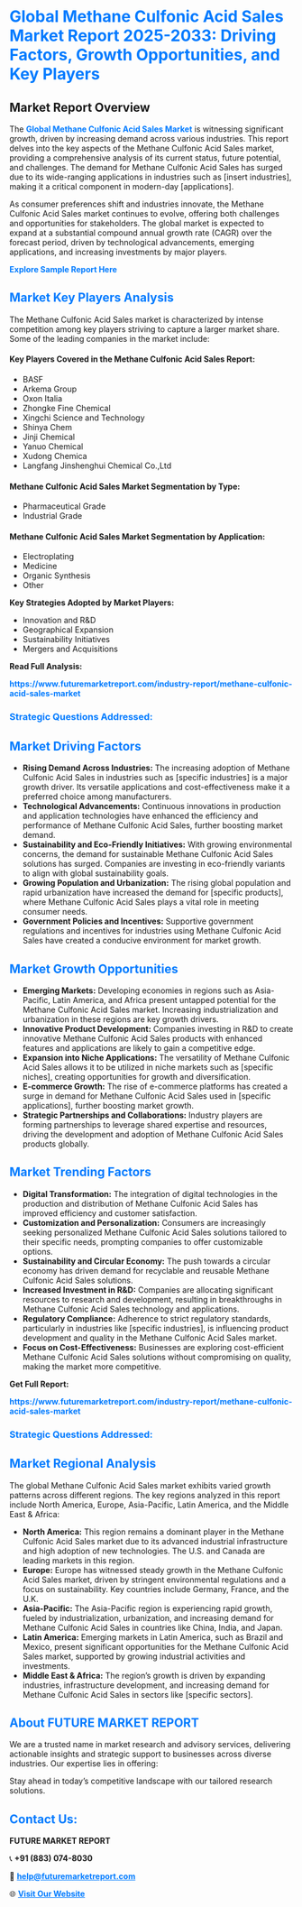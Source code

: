 <h1 style="color: #007BFF;">Global Methane Culfonic Acid Sales Market Report 2025-2033: Driving Factors, Growth Opportunities, and Key Players</h1>

<section id="overview">
<h2>Market Report Overview</h2>
<p>The <a href="https://www.futuremarketreport.com/industry-report/methane-culfonic-acid-sales-market" style="color: #007BFF; text-decoration: none;"><strong>Global Methane Culfonic Acid Sales Market</strong></a> is witnessing significant growth, driven by increasing demand across various industries. This report delves into the key aspects of the Methane Culfonic Acid Sales market, providing a comprehensive analysis of its current status, future potential, and challenges. The demand for Methane Culfonic Acid Sales has surged due to its wide-ranging applications in industries such as [insert industries], making it a critical component in modern-day [applications].</p>
<p>As consumer preferences shift and industries innovate, the Methane Culfonic Acid Sales market continues to evolve, offering both challenges and opportunities for stakeholders. The global market is expected to expand at a substantial compound annual growth rate (CAGR) over the forecast period, driven by technological advancements, emerging applications, and increasing investments by major players.</p>
</section>

<section id="overview">
<p><a href="https://www.futuremarketreport.com/request-sample/reportId=109278" style="color: #007BFF; text-decoration: none;"><strong>Explore Sample Report Here</strong></a></p>
</section>

<section id="key-players">
<h2 style="color: #007BFF;">Market Key Players Analysis</h2>
<p>The Methane Culfonic Acid Sales market is characterized by intense competition among key players striving to capture a larger market share. Some of the leading companies in the market include:</p>
<h4>Key Players Covered in the Methane Culfonic Acid Sales Report:</h4>
<ul><li>BASF</li><li>Arkema Group</li><li>Oxon Italia</li><li>Zhongke Fine Chemical</li><li>Xingchi Science and Technology</li><li>Shinya Chem</li><li>Jinji Chemical</li><li>Yanuo Chemical</li><li>Xudong Chemica</li><li>Langfang Jinshenghui Chemical Co.,Ltd</li></ul>
<h4>Methane Culfonic Acid Sales Market Segmentation by Type:</h4>
<ul><li>Pharmaceutical Grade</li><li>Industrial Grade</li></ul>

<h4>Methane Culfonic Acid Sales Market Segmentation by Application:</h4>
<ul><li>Electroplating</li><li>Medicine</li><li>Organic Synthesis</li><li>Other</li></ul>
<p><strong>Key Strategies Adopted by Market Players:</strong></p>
<ul>
<li>Innovation and R&D</li>
<li>Geographical Expansion</li>
<li>Sustainability Initiatives</li>
<li>Mergers and Acquisitions</li>
</ul>
</section>

<section>
<p><strong>Read Full Analysis: </strong></p><a href="https://www.futuremarketreport.com/industry-report/methane-culfonic-acid-sales-market" style="color: #007BFF; text-decoration: none;"><strong>https://www.futuremarketreport.com/industry-report/methane-culfonic-acid-sales-market</strong></a>
<h3 style="color: #007BFF;">Strategic Questions Addressed:</h3>
</section>

<section id="driving-factors">
<h2 style="color: #007BFF;">Market Driving Factors</h2>
<ul>
<li><strong>Rising Demand Across Industries:</strong> The increasing adoption of Methane Culfonic Acid Sales in industries such as [specific industries] is a major growth driver. Its versatile applications and cost-effectiveness make it a preferred choice among manufacturers.</li>
<li><strong>Technological Advancements:</strong> Continuous innovations in production and application technologies have enhanced the efficiency and performance of Methane Culfonic Acid Sales, further boosting market demand.</li>
<li><strong>Sustainability and Eco-Friendly Initiatives:</strong> With growing environmental concerns, the demand for sustainable Methane Culfonic Acid Sales solutions has surged. Companies are investing in eco-friendly variants to align with global sustainability goals.</li>
<li><strong>Growing Population and Urbanization:</strong> The rising global population and rapid urbanization have increased the demand for [specific products], where Methane Culfonic Acid Sales plays a vital role in meeting consumer needs.</li>
<li><strong>Government Policies and Incentives:</strong> Supportive government regulations and incentives for industries using Methane Culfonic Acid Sales have created a conducive environment for market growth.</li>
</ul>
</section>

<section id="growth-opportunities">
<h2 style="color: #007BFF;">Market Growth Opportunities</h2>
<ul>
<li><strong>Emerging Markets:</strong> Developing economies in regions such as Asia-Pacific, Latin America, and Africa present untapped potential for the Methane Culfonic Acid Sales market. Increasing industrialization and urbanization in these regions are key growth drivers.</li>
<li><strong>Innovative Product Development:</strong> Companies investing in R&D to create innovative Methane Culfonic Acid Sales products with enhanced features and applications are likely to gain a competitive edge.</li>
<li><strong>Expansion into Niche Applications:</strong> The versatility of Methane Culfonic Acid Sales allows it to be utilized in niche markets such as [specific niches], creating opportunities for growth and diversification.</li>
<li><strong>E-commerce Growth:</strong> The rise of e-commerce platforms has created a surge in demand for Methane Culfonic Acid Sales used in [specific applications], further boosting market growth.</li>
<li><strong>Strategic Partnerships and Collaborations:</strong> Industry players are forming partnerships to leverage shared expertise and resources, driving the development and adoption of Methane Culfonic Acid Sales products globally.</li>
</ul>
</section>

<section id="trending-factors">
<h2 style="color: #007BFF;">Market Trending Factors</h2>
<ul>
<li><strong>Digital Transformation:</strong> The integration of digital technologies in the production and distribution of Methane Culfonic Acid Sales has improved efficiency and customer satisfaction.</li>
<li><strong>Customization and Personalization:</strong> Consumers are increasingly seeking personalized Methane Culfonic Acid Sales solutions tailored to their specific needs, prompting companies to offer customizable options.</li>
<li><strong>Sustainability and Circular Economy:</strong> The push towards a circular economy has driven demand for recyclable and reusable Methane Culfonic Acid Sales solutions.</li>
<li><strong>Increased Investment in R&D:</strong> Companies are allocating significant resources to research and development, resulting in breakthroughs in Methane Culfonic Acid Sales technology and applications.</li>
<li><strong>Regulatory Compliance:</strong> Adherence to strict regulatory standards, particularly in industries like [specific industries], is influencing product development and quality in the Methane Culfonic Acid Sales market.</li>
<li><strong>Focus on Cost-Effectiveness:</strong> Businesses are exploring cost-efficient Methane Culfonic Acid Sales solutions without compromising on quality, making the market more competitive.</li>
</ul>
</section>

<section>
<p><strong>Get Full Report: </strong></p><a href="https://www.futuremarketreport.com/industry-report/methane-culfonic-acid-sales-market" style="color: #007BFF; text-decoration: none;"><strong>https://www.futuremarketreport.com/industry-report/methane-culfonic-acid-sales-market</strong></a>
<h3 style="color: #007BFF;">Strategic Questions Addressed:</h3>
</section>


<section id="regional-analysis">
<h2 style="color: #007BFF;">Market Regional Analysis</h2>
<p>The global Methane Culfonic Acid Sales market exhibits varied growth patterns across different regions. The key regions analyzed in this report include North America, Europe, Asia-Pacific, Latin America, and the Middle East & Africa:</p>
<ul>
<li><strong>North America:</strong> This region remains a dominant player in the Methane Culfonic Acid Sales market due to its advanced industrial infrastructure and high adoption of new technologies. The U.S. and Canada are leading markets in this region.</li>
<li><strong>Europe:</strong> Europe has witnessed steady growth in the Methane Culfonic Acid Sales market, driven by stringent environmental regulations and a focus on sustainability. Key countries include Germany, France, and the U.K.</li>
<li><strong>Asia-Pacific:</strong> The Asia-Pacific region is experiencing rapid growth, fueled by industrialization, urbanization, and increasing demand for Methane Culfonic Acid Sales in countries like China, India, and Japan.</li>
<li><strong>Latin America:</strong> Emerging markets in Latin America, such as Brazil and Mexico, present significant opportunities for the Methane Culfonic Acid Sales market, supported by growing industrial activities and investments.</li>
<li><strong>Middle East & Africa:</strong> The region’s growth is driven by expanding industries, infrastructure development, and increasing demand for Methane Culfonic Acid Sales in sectors like [specific sectors].</li>
</ul>
</section>

<footer>
<h2 style="color: #007BFF;">About FUTURE MARKET REPORT</h2>
<p>We are a trusted name in market research and advisory services, delivering actionable insights and strategic support to businesses across diverse industries. Our expertise lies in offering:</p>

<p>Stay ahead in today’s competitive landscape with our tailored research solutions.</p>

<h2 style="color: #007BFF;">Contact Us:</h2>
<p><strong>FUTURE MARKET REPORT</strong></p>
<p>📞 <strong>+91 (883) 074-8030</strong></p>
<p>📧 <strong><a href="mailto:help@futuremarketreport.com" style="color: #007BFF;">help@futuremarketreport.com</a></strong></p>
<p>🌐 <strong><a href="https://www.futuremarketreport.com/" style="color: #007BFF;">Visit Our Website</a></strong></p>
</footer>